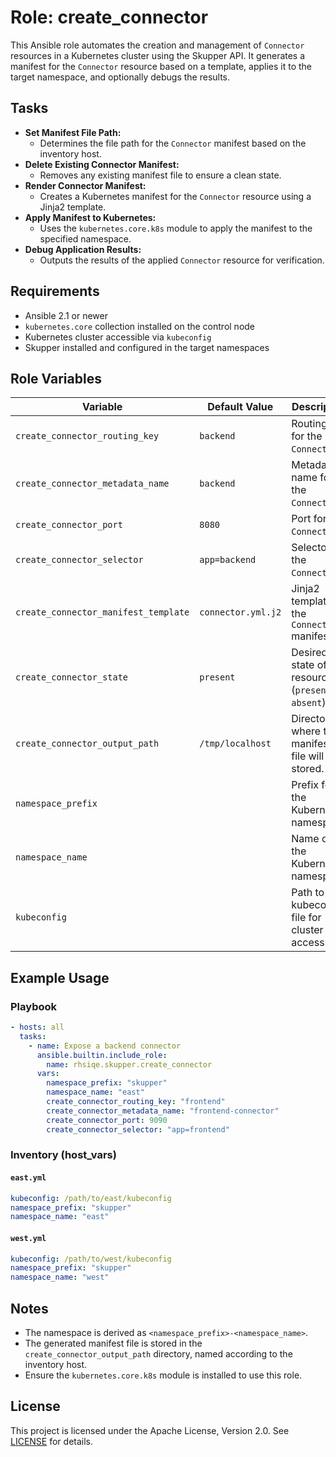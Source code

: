 # Role: create_connector

This Ansible role automates the creation and management of `Connector` resources in a Kubernetes cluster using the Skupper API. It generates a manifest for the `Connector` resource based on a template, applies it to the target namespace, and optionally debugs the results.

## Tasks

- **Set Manifest File Path:**
  - Determines the file path for the `Connector` manifest based on the inventory host.
- **Delete Existing Connector Manifest:**
  - Removes any existing manifest file to ensure a clean state.
- **Render Connector Manifest:**
  - Creates a Kubernetes manifest for the `Connector` resource using a Jinja2 template.
- **Apply Manifest to Kubernetes:**
  - Uses the `kubernetes.core.k8s` module to apply the manifest to the specified namespace.
- **Debug Application Results:**
  - Outputs the results of the applied `Connector` resource for verification.

## Requirements

- Ansible 2.1 or newer
- `kubernetes.core` collection installed on the control node
- Kubernetes cluster accessible via `kubeconfig`
- Skupper installed and configured in the target namespaces

## Role Variables

| Variable                           | Default Value                 | Description                                                                 |
|------------------------------------|-------------------------------|-----------------------------------------------------------------------------|
| `create_connector_routing_key`     | `backend`                     | Routing key for the `Connector`.                                            |
| `create_connector_metadata_name`   | `backend`                     | Metadata name for the `Connector`.                                          |
| `create_connector_port`            | `8080`                        | Port for the `Connector`.                                                  |
| `create_connector_selector`        | `app=backend`                 | Selector for the `Connector`.                                              |
| `create_connector_manifest_template` | `connector.yml.j2`           | Jinja2 template for the `Connector` manifest.                              |
| `create_connector_state`           | `present`                     | Desired state of the resource (`present` or `absent`).                      |
| `create_connector_output_path`     | `/tmp/localhost`              | Directory where the manifest file will be stored.                          |
| `namespace_prefix`                 |                               | Prefix for the Kubernetes namespace.                                        |
| `namespace_name`                   |                               | Name of the Kubernetes namespace.                                           |
| `kubeconfig`                       |                               | Path to the kubeconfig file for cluster access.                             |

## Example Usage

### Playbook

```yaml
- hosts: all
  tasks:
    - name: Expose a backend connector
      ansible.builtin.include_role:
        name: rhsiqe.skupper.create_connector
      vars:
        namespace_prefix: "skupper"
        namespace_name: "east"
        create_connector_routing_key: "frontend"
        create_connector_metadata_name: "frontend-connector"
        create_connector_port: 9090
        create_connector_selector: "app=frontend"
```

### Inventory (host_vars)

#### `east.yml`

```yaml
kubeconfig: /path/to/east/kubeconfig
namespace_prefix: "skupper"
namespace_name: "east"
```

#### `west.yml`

```yaml
kubeconfig: /path/to/west/kubeconfig
namespace_prefix: "skupper"
namespace_name: "west"
```

## Notes

- The namespace is derived as `<namespace_prefix>-<namespace_name>`.
- The generated manifest file is stored in the `create_connector_output_path` directory, named according to the inventory host.
- Ensure the `kubernetes.core.k8s` module is installed to use this role.

## License

This project is licensed under the Apache License, Version 2.0. See [LICENSE](https://www.apache.org/licenses/LICENSE-2.0) for details.
